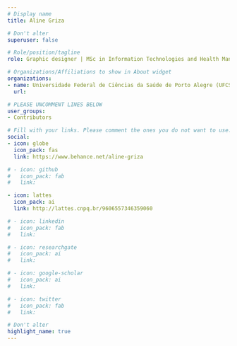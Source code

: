 ```yaml
---
# Display name
title: Aline Griza

# Don't alter
superuser: false

# Role/position/tagline
role: Graphic designer | MSc in Information Technologies and Health Management

# Organizations/Affiliations to show in About widget
organizations:
- name: Universidade Federal de Ciências da Saúde de Porto Alegre (UFCSPA)
  url:

# PLEASE UNCOMMENT LINES BELOW
user_groups:
- Contributors

# Fill with your links. Please comment the ones you do not want to use.
social:
- icon: globe
  icon_pack: fas
  link: https://www.behance.net/aline-griza

# - icon: github
#   icon_pack: fab
#   link:

- icon: lattes
  icon_pack: ai
  link: http://lattes.cnpq.br/9606557346359060

# - icon: linkedin
#   icon_pack: fab
#   link: 

# - icon: researchgate
#   icon_pack: ai
#   link: 

# - icon: google-scholar
#   icon_pack: ai
#   link: 

# - icon: twitter
#   icon_pack: fab
#   link: 

# Don't alter
highlight_name: true
---
```

